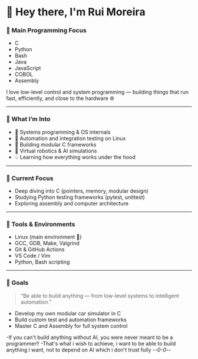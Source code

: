 # 👋 Hey there, I'm Rui Moreira

### 🧠 Main Programming Focus
- C  
- Python  
- Bash  
- Java  
- JavaScript  
- COBOL  
- Assembly  

I love low-level control and system programming — building things that run fast, efficiently, and close to the hardware ⚙️

---

### 🧩 What I’m Into
- 🧱 Systems programming & OS internals  
- 🧮 Automation and integration testing on Linux  
- 🧰 Building modular C frameworks  
- 🤖 Virtual robotics & AI simulations  
- 💡 Learning how everything works under the hood  

---

### 🧪 Current Focus
- Deep diving into C (pointers, memory, modular design)  
- Studying Python testing frameworks (pytest, unittest)  
- Exploring assembly and computer architecture  

---

### 🔧 Tools & Environments
- Linux (main environment 🐧)  
- GCC, GDB, Make, Valgrind  
- Git & GitHub Actions  
- VS Code / Vim  
- Python, Bash scripting  

---

### 🚀 Goals
> “Be able to build anything — from low-level systems to intelligent automation.”

- Develop my own modular car simulator in C  
- Build custom test and automation frameworks  
- Master C and Assembly for full system control

-If you can't build anything without AI, you were never meant to be a programmer!!
-That's what i wish to achieve, i want to be able to build anything i want, not to depend on AI which i don't trust fully --_0-0_--
